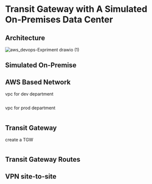 # Transit Gateway with A Simulated On-Premises Data Center 

## Architecture 

![aws_devops-Expriment drawio (1)](https://user-images.githubusercontent.com/20411077/174434954-d3d3084e-3061-48cb-8786-65a727689acd.png)


## Simulated On-Premise 

## AWS Based Network
vpc for dev department 
```tsx
```
vpc for prod department 
```tsx 
```

## Transit Gateway 
create a TGW 
```tsx 
```

## Transit Gateway Routes 

## VPN site-to-site 

## 
